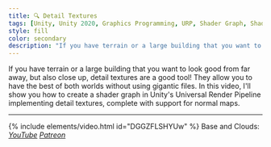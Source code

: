 ```yaml
---
title: 🔍 Detail Textures
tags: [Unity, Unity 2020, Graphics Programming, URP, Shader Graph, Shader, Video]
style: fill
color: secondary 
description: "If you have terrain or a large building that you want to look good from far away, but also close up, detail textures are a good tool! They allow you to have the best of both worlds without using gigantic files."
---
```


If you have terrain or a large building that you want to look good from far away, but also close up, detail textures are a good tool! They allow you to have the best of both worlds without using gigantic files. In this video, I'll show you how to create a shader graph in Unity's Universal Render Pipeline implementing detail textures, complete with support for normal maps.

***

{% include elements/video.html id="DGGZFLSHYUw" %}
Base and Clouds: *[YouTube](https://youtu.be/DGGZFLSHYUw) [Patreon](https://www.patreon.com/posts/files-detail-47795477)* 